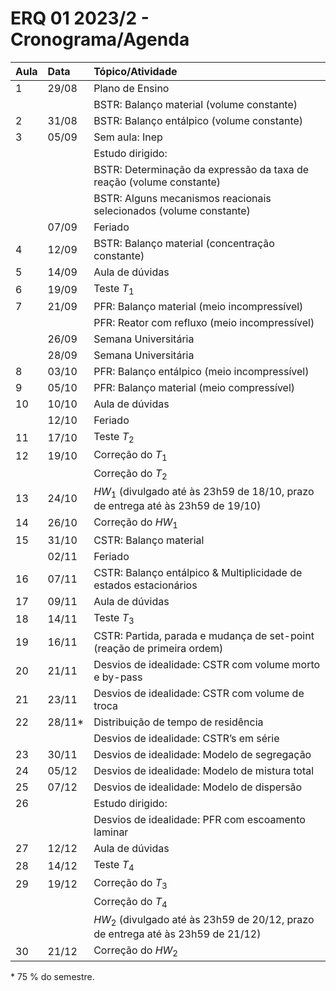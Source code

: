 # ERQ 01 2023/2 - Cronograma/Agenda

| Aula | Data | Tópico/Atividade |
| :--- | :--- | :--- |
| 1 | 29/08 | Plano de Ensino |
| | |BSTR: Balanço material (volume constante) |
| 2 | 31/08 | BSTR: Balanço entálpico (volume constante) |
| 3 | 05/09 | Sem aula: Inep |
| | | Estudo dirigido: |
| | | BSTR: Determinação da expressão da taxa de reação (volume constante) |
| | | BSTR: Alguns mecanismos reacionais selecionados (volume constante) |
| | 07/09 | Feriado |
| 4 | 12/09 | BSTR: Balanço material (concentração constante) |
| 5 | 14/09 | Aula de dúvidas |
| 6 | 19/09 | Teste *T*<sub>1</sub> |
| 7 | 21/09 | PFR: Balanço material (meio incompressível) |
| | | PFR: Reator com refluxo (meio incompressível) |
| | 26/09 | Semana Universitária |
| | 28/09 | Semana Universitária |
| 8 | 03/10 | PFR: Balanço entálpico (meio incompressível) |
| 9 | 05/10 | PFR: Balanço material (meio compressível) |
| 10 | 10/10 | Aula de dúvidas |
| | 12/10 | Feriado |
| 11 | 17/10 | Teste *T*<sub>2</sub> |
| 12 | 19/10 | Correção do *T*<sub>1</sub> |
| | | Correção do *T*<sub>2</sub> |
| 13 | 24/10 | *HW*<sub>1</sub> (divulgado até às 23h59 de 18/10, prazo de entrega até às 23h59 de 19/10) |
| 14 | 26/10 | Correção do *HW*<sub>1</sub> |
| 15 | 31/10 | CSTR: Balanço material |
| | 02/11 | Feriado |
| 16 | 07/11 | CSTR: Balanço entálpico & Multiplicidade de estados estacionários |
| 17 | 09/11 | Aula de dúvidas |
| 18 | 14/11 | Teste *T*<sub>3</sub> |
| 19 | 16/11 | CSTR: Partida, parada e mudança de set-point (reação de primeira ordem) |
| 20 | 21/11 | Desvios de idealidade: CSTR com volume morto e by-pass |
| 21 | 23/11 | Desvios de idealidade: CSTR com volume de troca |
| 22 | 28/11* | Distribuição de tempo de residência |
| | | Desvios de idealidade: CSTR’s em série |
| 23 | 30/11 | Desvios de idealidade: Modelo de segregação |
| 24 | 05/12 | Desvios de idealidade: Modelo de mistura total |
| 25 | 07/12 | Desvios de idealidade: Modelo de dispersão |
| 26 | | Estudo dirigido: |
| | | Desvios de idealidade: PFR com escoamento laminar |
| 27 | 12/12 | Aula de dúvidas |
| 28 | 14/12 | Teste *T*<sub>4</sub> |
| 29 | 19/12 | Correção do *T*<sub>3</sub> |
| | | Correção do *T*<sub>4</sub> |
| | | *HW*<sub>2</sub> (divulgado até às 23h59 de 20/12, prazo de entrega até às 23h59 de 21/12) |
| 30 | 21/12 | Correção do *HW*<sub>2</sub> |

\* 75 % do semestre.
